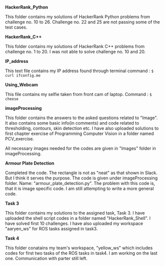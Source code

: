 **HackerRank_Python**

This folder contains my solutions of HackerRank Python problems from challenge no. 10 to 26. Challenge no. 22 and 25 are not passing some of the test cases.

**HackerRank_C++**

This folder contains my solutions of HackerRank C++ problems from challenge no. 1 to 20. I was not able to solve challenge no. 10 and 20.

**IP_address**

This text file contains my IP address found through terminal command : 
```$ curl ifconfig.me```

**Using_Webcam**

This file contains my selfie taken from front cam of laptop. Command :
```$ cheese```

**imageProcessing**

This folder contains the answers to the asked questions related to "Image". It also contains some basic info(in comments) and code related to thresholding, contours, skin detection etc. I have also uploaded solutions to first chapter exercise of Programming Computer Vision in a folder named PCV_exercise.

All necessary images needed for the codes are given in "Images" folder in imageProcessing.

**Armour Plate Detection**

Completed the code. The rectangle is not as "neat" as that shown in Slack. But I think it serves the purpose. The code is given under imageProcessing folder. Name: "armour_plate_detection.py". The problem with this code is, that it is image specific code. I am still attempting to write a more general code.

**Task 3**

This folder contains my solutions to the assigned task, Task 3. I have uploaded the shell script codes in a folder named "HackerRank_Shell". I have solved first 10 challenges. I have also uploaded my workspace "aaryen_ws" for ROS tasks assigned in task3.

**Task 4**

This folder conatains my team's workspace, "yellow_ws" which includes codes for first two tasks of the ROS tasks in task4. I am working on the last one. Communication with parter still left.
